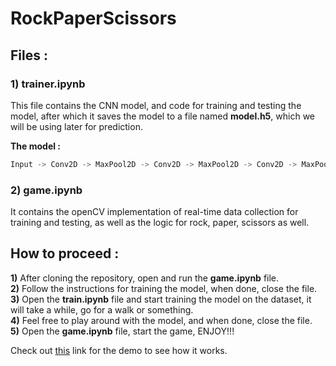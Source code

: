 # RockPaperScissors

## Files :

### **1)** **trainer.ipynb**
This file contains the CNN model, and code for training and testing the model, after which it saves the model to a file named __model.h5__, which we will be using later for prediction.

**The model :**
````python
Input -> Conv2D -> MaxPool2D -> Conv2D -> MaxPool2D -> Conv2D -> MaxPool2D -> Flatten -> Dense -> Dropout -> Dense(Output layer)
````


### **2)** **game.ipynb**
It contains the openCV implementation of real-time data collection for training and testing, as well as the logic for rock, paper, scissors as well. 

## How to proceed :
**1)** After cloning the repository, open and run the __game.ipynb__ file.<br>
**2)** Follow the instructions for training the model, when done, close the file.<br>
**3)** Open the __train.ipynb__ file and start training the model on the dataset, it will take a while, go for a walk or something.<br>
**4)** Feel free to play around with the model, and when done, close the file.<br>
**5)** Open the __game.ipynb__ file, start the game, ENJOY!!!


Check out <a href = "https://drive.google.com/open?id=1FbpNejynJtUHkln9xuOlq8GOvXkLeWJz">this</a> link for the demo to see how it works.
